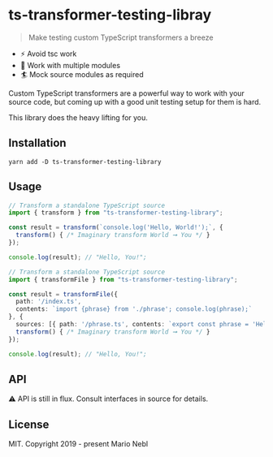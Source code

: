 # ts-transformer-testing-libray

> Make testing custom TypeScript transformers a breeze

* :zap: Avoid tsc work 
* :electric_plug: Work with multiple modules
* :surfer: Mock source modules as required

Custom TypeScript transformers are a powerful way to 
work with your source code, but coming up with a good
unit testing setup for them is hard.

This library does the heavy lifting for you.


## Installation

```
yarn add -D ts-transformer-testing-library
```

## Usage

```ts
// Transform a standalone TypeScript source
import { transform } from "ts-transformer-testing-library";

const result = transform(`console.log('Hello, World!');`, {
  transform() { /* Imaginary transform World ➞ You */ }
});

console.log(result); // "Hello, You!";
```

```ts
// Transform a standalone TypeScript source
import { transformFile } from "ts-transformer-testing-library";

const result = transformFile({ 
  path: '/index.ts', 
  contents: `import {phrase} from './phrase'; console.log(phrase);`
}, {
  sources: [{ path: '/phrase.ts', contents: `export const phrase = 'Hello, World!'` }],
  transform() { /* Imaginary transform World ➞ You */ }
});

console.log(result); // "Hello, You!";
```

## API

:warning: API is still in flux. Consult interfaces in source for details.

## License

MIT. Copyright 2019 - present Mario Nebl

